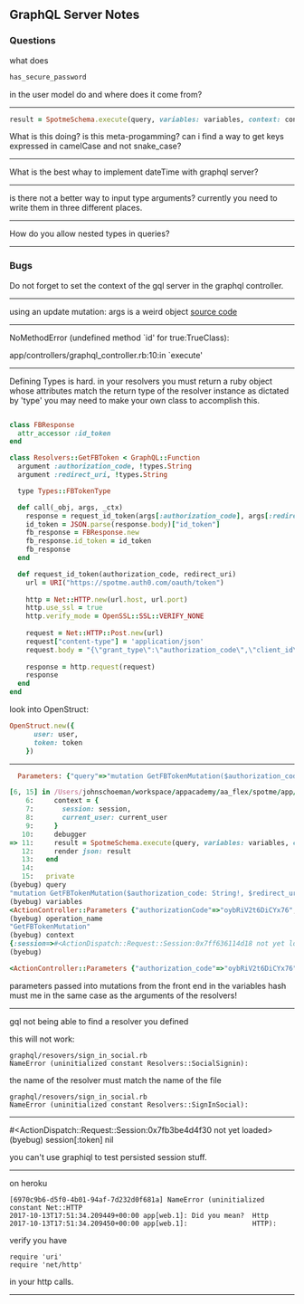 ## GraphQL Server Notes

### Questions

what does 
```ruby
has_secure_password
```
in the user model do and where does it come from?

----

```ruby
result = SpotmeSchema.execute(query, variables: variables, context: context, operation_name: operation_name)
```
What is this doing? is this meta-progamming? can i find a way to get keys expressed in camelCase and not snake_case?

----

What is the best whay to implement dateTime with graphql server?

----

is there not a better way to input type arguments?  currently you need to write them in three different places.

---

How do you allow nested types in queries?

___ 
### Bugs

Do not forget to set the context of the gql server in the graphql controller.

----

using an update mutation: args is a weird object
[source code](https://github.com/rmosolgo/graphql-ruby/blob/master/lib/graphql/query/arguments.rb)
____ 

NoMethodError (undefined method `id' for true:TrueClass):

app/controllers/graphql_controller.rb:10:in `execute'

---

Defining Types is hard.
in your resolvers you must return a ruby object whose attributes match the return type of the resolver instance as dictated by 'type'
you may need to make your own class to accomplish this.

```ruby

class FBResponse 
  attr_accessor :id_token
end

class Resolvers::GetFBToken < GraphQL::Function
  argument :authorization_code, !types.String
  argument :redirect_uri, !types.String

  type Types::FBTokenType

  def call(_obj, args, _ctx)
    response = request_id_token(args[:authorization_code], args[:redirect_uri])
    id_token = JSON.parse(response.body)["id_token"]
    fb_response = FBResponse.new
    fb_response.id_token = id_token
    fb_response
  end

  def request_id_token(authorization_code, redirect_uri)
    url = URI("https://spotme.auth0.com/oauth/token")
    
    http = Net::HTTP.new(url.host, url.port)
    http.use_ssl = true
    http.verify_mode = OpenSSL::SSL::VERIFY_NONE
    
    request = Net::HTTP::Post.new(url)
    request["content-type"] = 'application/json'
    request.body = "{\"grant_type\":\"authorization_code\",\"client_id\": \"#{ENV["AUTH0_CLIENT_ID"]}\",\"client_secret\": \"#{ENV["AUTH0_CLIENT_SECRET"]}\",\"code\": \"#{authorization_code}\",\"redirect_uri\": \"#{redirect_uri}\"}"
    
    response = http.request(request)
    response
  end
end
```

look into OpenStruct:
```ruby
OpenStruct.new({
      user: user,
      token: token
    })
```

----

```ruby
  Parameters: {"query"=>"mutation GetFBTokenMutation($authorization_code: String!, $redirect_uri: String!) {\n  getFBToken(authorization_code: $authorization_code, redirect_uri: $redirect_uri) {\n    id_token\n    __typename\n  }\n}\n", "variables"=>{"authorizationCode"=>"oybRiV2t6DiCYx76", "redirectUri"=>"https://auth.expo.io/@john_schoeman/expo-auth0"}, "operationName"=>"GetFBTokenMutation", "graphql"=>{"query"=>"mutation GetFBTokenMutation($authorization_code: String!, $redirect_uri: String!) {\n  getFBToken(authorization_code: $authorization_code, redirect_uri: $redirect_uri) {\n    id_token\n    __typename\n  }\n}\n", "variables"=>{"authorizationCode"=>"oybRiV2t6DiCYx76", "redirectUri"=>"https://auth.expo.io/@john_schoeman/expo-auth0"}, "operationName"=>"GetFBTokenMutation"}}

[6, 15] in /Users/johnschoeman/workspace/appacademy/aa_flex/spotme/app/controllers/graphql_controller.rb
    6:     context = {
    7:       session: session,
    8:       current_user: current_user
    9:     }
   10:     debugger
=> 11:     result = SpotmeSchema.execute(query, variables: variables, context: context, operation_name: operation_name)
   12:     render json: result
   13:   end
   14:
   15:   private
(byebug) query
"mutation GetFBTokenMutation($authorization_code: String!, $redirect_uri: String!) {\n  getFBToken(authorization_code: $authorization_code, redirect_uri: $redirect_uri){\n    id_token\n    __typename\n  }\n}\n"
(byebug) variables
<ActionController::Parameters {"authorizationCode"=>"oybRiV2t6DiCYx76", "redirectUri"=>"https://auth.expo.io/@john_schoeman/expo-auth0"} permitted: false>
(byebug) operation_name
"GetFBTokenMutation"
(byebug) context
{:session=>#<ActionDispatch::Request::Session:0x7ff636114d18 not yet loaded>, :current_user=>nil}
(byebug)

```

```ruby
<ActionController::Parameters {"authorization_code"=>"oybRiV2t6DiCYx76", "redirect_uri"=>"https://auth.expo.io/@john_schoeman/expo-auth0"} 
```

parameters passed into mutations from the front end in the variables hash must me in the same case as the arguments of the resolvers!


----

gql not being able to find a resolver you defined

this will not work:
```
graphql/resovers/sign_in_social.rb
NameError (uninitialized constant Resolvers::SocialSignin):
```
the name of the resolver must match the name of the file
```
graphql/resovers/sign_in_social.rb
NameError (uninitialized constant Resolvers::SignInSocial):
```
----

#<ActionDispatch::Request::Session:0x7fb3be4d4f30 not yet loaded>
(byebug) session[:token]
nil

you can't use graphiql to test persisted session stuff.

----

on heroku
```
[6970c9b6-d5f0-4b01-94af-7d232d0f681a] NameError (uninitialized constant Net::HTTP
2017-10-13T17:51:34.209449+00:00 app[web.1]: Did you mean?  Http
2017-10-13T17:51:34.209450+00:00 app[web.1]:                HTTP):
```
verify you have 
 ```
require 'uri'
require 'net/http'
```
in your http calls.

----